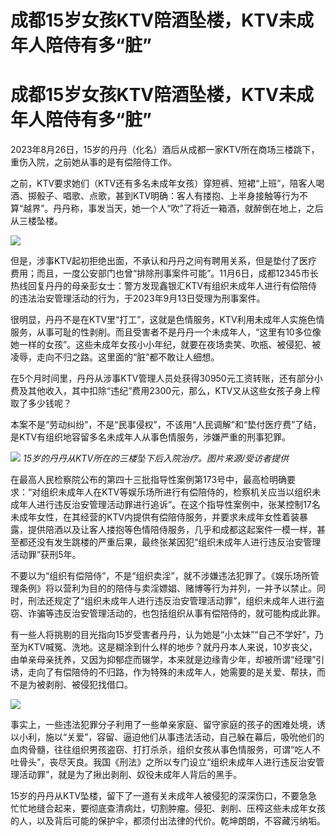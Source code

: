 # 成都15岁女孩KTV陪酒坠楼，KTV未成年人陪侍有多“脏”

# 成都15岁女孩KTV陪酒坠楼，KTV未成年人陪侍有多“脏”

2023年8月26日，15岁的丹丹（化名）酒后从成都一家KTV所在商场三楼跳下，重伤入院，之前她从事的是有偿陪侍工作。

之前，KTV要求她们（KTV还有多名未成年女孩）穿短裤、短裙“上班”，陪客人喝酒、掷骰子、唱歌、点歌，甚到KTV明确：客人有搂抱、上半身接触等行为不算“越界”。丹丹称，事发当天，她一个人“吹”了将近一箱酒，就醉倒在地上，之后从三楼坠楼。

![](https://inews.gtimg.com/om_bt/OUsuqP-7oKBZvvv-5ZYknln7ffySL3Ydjcl5FGZelpRF4AA/1000)

但是，涉事KTV起初拒绝出面，不承认和丹丹之间有聘用关系，但是垫付了医疗费用；而且，一度公安部门也曾“排除刑事案件可能”。11月6日，成都12345市长热线回复丹丹的母亲彭女士：警方发现鑫银汇KTV有组织未成年人进行有偿陪侍的违法治安管理活动的行为，于2023年9月13日受理为刑事案件。

很明显，丹丹不是在KTV里“打工”，这就是色情服务，KTV利用未成年人实施色情服务，从事可耻的性剥削。而且受害者不是丹丹一个未成年人，“这里有10多位像她一样的女孩”。这些未成年女孩小小年纪，就要在夜场卖笑、吹瓶、被侵犯、被凌辱，走向不归之路。这里面的“脏”都不敢让人细想。

在5个月时间里，丹丹从涉事KTV管理人员处获得30950元工资转账，还有部分小费及其他收入，其中扣除“违纪”费用2300元，那么，KTV又从这些女孩子身上榨取了多少钱呢？

本案不是“劳动纠纷”，不是“民事侵权”，不该用“人民调解”和“垫付医疗费”了结，是KTV有组织地容留多名未成年人从事色情服务，涉嫌严重的刑事犯罪。

![](https://inews.gtimg.com/om_bt/OvkhE8VWneYYHQz83oYFonMuKkS8I9o_Gn0m4O0TWfrcIAA/1000)
_15岁的丹丹从KTV所在的三楼坠下后入院治疗。图片来源/受访者提供_

在最高人民检察院公布的第四十三批指导性案例第173号中，最高检明确要求：“对组织未成年人在KTV等娱乐场所进行有偿陪侍的，检察机关应当以组织未成年人进行违反治安管理活动罪进行追诉”。在这个指导性案例中，张某控制17名未成年女性，在其经营的KTV内提供有偿陪侍服务，并要求未成年女性着装暴露，提供陪酒以及让客人搂抱等色情陪侍服务，几乎和成都这起案件一模一样，甚至都还没有发生跳楼的严重后果，最终张某因犯“组织未成年人进行违反治安管理活动罪”获刑5年。

不要以为“组织有偿陪侍”，不是“组织卖淫”，就不涉嫌违法犯罪了。《娱乐场所管理条例》将以营利为目的的陪侍与卖淫嫖娼、赌博等行为并列，一并予以禁止。同时，刑法还规定了“组织未成年人进行违反治安管理活动罪”，组织未成年人进行盗窃、诈骗等违反治安管理活动的，也包括组织从事有偿陪侍的，就可能构成此罪。

有一些人将挑剔的目光指向15岁受害者丹丹，认为她是“小太妹”“自己不学好”，乃至为KTV喊冤、洗地。这是糊涂到什么样的地步？就丹丹本人来说，10岁丧父，由单亲母亲抚养，又因为抑郁症而辍学，本来就是边缘青少年，却被所谓“经理”引诱，走向了有偿陪侍的不归路，作为特殊的未成年人，她需要的是关爱、帮扶，而不是为被剥削、被侵犯找借口。

![](https://inews.gtimg.com/om_bt/O0rOPV9CkR7ExHcZSPfNxrTxWktTy7XlEwLIEo2q1uIzMAA/1000)

事实上，一些违法犯罪分子利用了一些单亲家庭、留守家庭的孩子的困难处境，诱以小利，施以“关爱”，容留、逼迫他们从事违法活动，自己躲在幕后，吸吮他们的血肉骨髓，往往组织男孩盗窃、打打杀杀，组织女孩从事色情服务，可谓“吃人不吐骨头”，丧尽天良。我国《刑法》之所以专门设立“组织未成年人进行违反治安管理活动罪”，就是为了揪出剥削、奴役未成年人背后的黑手。

15岁的丹丹从KTV坠楼，留下了一道有关未成年人被侵犯的深深伤口，不要急急忙忙地缝合起来，要彻底查清病灶，切割肿瘤。侵犯、剥削、压榨这些未成年女孩的人，以及背后可能的保护伞，都须付出法律的代价。乾坤朗朗，不容藏污纳垢。

